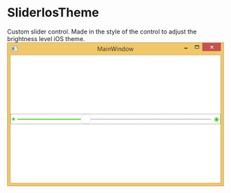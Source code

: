 # SliderIosTheme
Custom slider control. Made in the style of the control to adjust the brightness level iOS theme.
<br>
![](image.png)
